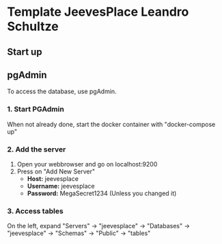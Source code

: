 # Template JeevesPlace Leandro Schultze

## Start up

## pgAdmin

To access the database, use pgAdmin.

### 1. Start PGAdmin

When not already done, start the docker container with "docker-compose up"

### 2. Add the server

1. Open your webbrowser and go on localhost:9200
2. Press on "Add New Server"
    - **Host:** jeevesplace
    - **Username:** jeevesplace
    - **Password:** MegaSecret1234 (Unless you changed it)

### 3. Access tables

On the left, expand "Servers" -> "jeevesplace" -> "Databases" -> "jeevesplace" -> "Schemas" -> "Public" -> "tables"
